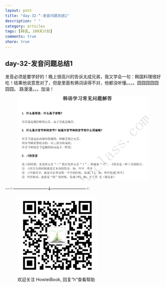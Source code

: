 ```yaml
---
layout: post
title: "day-32-“-发音问题总结1"
description: " "
category: articles
tags: [韩语, 100天计划]
comments: true
share: true
---
```




day-32-发音问题总结1
---
发音必须是要学好的！晚上很高兴的告诉太成兄弟，我又学会一句：韩国料理很好吃！结果他说意思对了，但是里面有俩词读得不对，他都没听懂。。。。囧囧囧囧囧囧囧。
路漫漫。。。加油！

<figure >
    <a href="../../images/k32.jpg"><img src="../../images/k32.jpg" alt="image"></a>
<figcaption>  </figcaption>
</figure>

 
--☞————————↓————————☜
<figure >
    <a href="../../images/HowieiBook2D.jpg"><img src="../../images/HowieiBook2D.jpg" alt="image"></a>
    <figcaption> 欢迎关注 HowieiBook, 回复“h”查看帮助</figcaption>
</figure>
